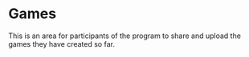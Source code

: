 # Games

This is an area for participants of the program to share and upload the games they have created so far.
